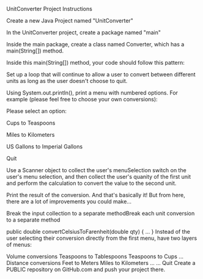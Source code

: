 UnitConverter Project
Instructions

Create a new Java Project named "UnitConverter"

In the UnitConverter project, create a package named "main"

Inside the main package, create a class named Converter, which has a main(String[]) method.

Inside this main(String[]) method, your code should follow this pattern:

Set up a loop that will continue to allow a user to convert between different units as long as the user doesn't choose to quit.

Using System.out.println(), print a menu with numbered options. For example (please feel free to choose your own conversions):

Please select an option:

Cups to Teaspoons

Miles to Kilometers

US Gallons to Imperial Gallons

Quit

Use a Scanner object to collect the user's menuSelection switch on the user's menu selection, and then collect the user's quanity of the first unit and perform the calculation to convert the value to the second unit.

Print the result of the conversion. And that's basically it! But from here, there are a lot of improvements you could make...

Break the input collection to a separate methodBreak each unit conversion to a separate method

public double convertCelsiusToFarenheit(double qty) { ... }
Instead of the user selecting their conversion directly from the first menu, have two layers of menus:

Volume conversions
Teaspoons to Tablespoons
Teaspoons to Cups
...
Distance conversions
Feet to Meters
Miles to Kilometers ... ...
Quit
Create a PUBLIC repository on GitHub.com and push your project there.
